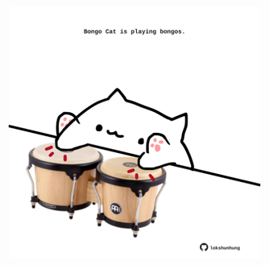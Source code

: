 <!-- built at 31/12/2022, 20:00:57 UTC -->
<p align="center">
  <img width="500" height="500" src="./ReadmeImage.svg">
</p>
